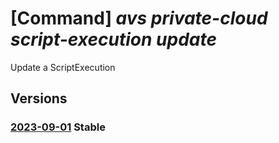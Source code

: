 # [Command] _avs private-cloud script-execution update_

Update a ScriptExecution

## Versions

### [2023-09-01](/Resources/mgmt-plane/L3N1YnNjcmlwdGlvbnMve30vcmVzb3VyY2Vncm91cHMve30vcHJvdmlkZXJzL21pY3Jvc29mdC5hdnMvcHJpdmF0ZWNsb3Vkcy97fS9zY3JpcHRleGVjdXRpb25zL3t9/2023-09-01.xml) **Stable**

<!-- mgmt-plane /subscriptions/{}/resourcegroups/{}/providers/microsoft.avs/privateclouds/{}/scriptexecutions/{} 2023-09-01 -->
